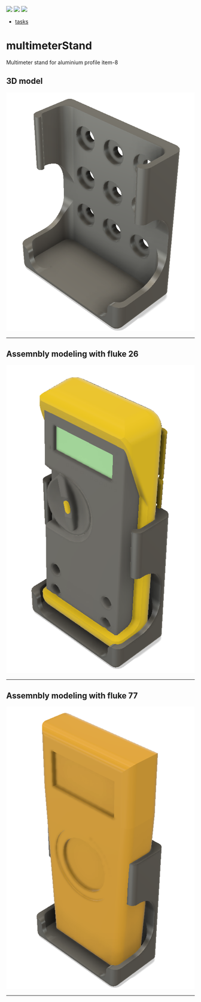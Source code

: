 [![](https://img.shields.io/badge/organization-nikosLab-blue.svg)](https://github.com/iotmodular) 
[![](https://img.shields.io/badge/remote-multimeterStand-green.svg)](https://github.com/nikoschalikias/multimeterStand) 
[![](https://img.shields.io/badge/local-F:\prj\nikosLab\multimeterStand-orange.svg)]() 


* [tasks](tasks.md)


# multimeterStand

Multimeter stand for aluminium profile item-8

## 3D model
<p align="center">
<img
src="img/01.PNG"
width = 600
/>
</p>

----

<!-- pagebreak -->
## Assemnbly modeling with fluke 26
<p align="center">
<img
src="img/02.PNG"
width = 600
/>
</p>

----

<!-- pagebreak -->
## Assemnbly modeling with fluke 77


<p align="center">
<img
src="img/03.PNG"
width = 600
/>
</p>


----

